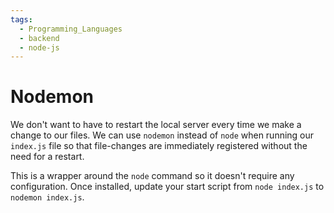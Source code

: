 ```yaml
---
tags:
  - Programming_Languages
  - backend
  - node-js
---
```


# Nodemon

We don't want to have to restart the local server every time we make a change to our files. We can use `nodemon` instead of `node` when running our `index.js` file so that file-changes are immediately registered without the need for a restart. 

This is a wrapper around the `node` command so it doesn't require any configuration. Once installed, update your start script from `node index.js` to `nodemon index.js`. 
